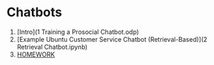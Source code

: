 # Chatbots

1. [Intro](1 Training a Prosocial Chatbot.odp)
2. [Example Ubuntu Customer Service Chatbot (Retrieval-Based)](2 Retrieval Chatbot.ipynb)
3. [HOMEWORK](HOMEWORK.md)